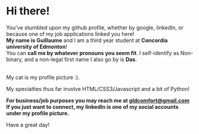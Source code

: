 <h1>Hi there!</h1>
You've stumbled upon my github profile, whether by google, linkedIn, or because one of my job applications linked you here!<br>
<strong>My name is Guillaume</strong> and I am a third year student at <b>Concordia university of Edmonton</b>!<br>
You can <b>call me by whatever pronouns you seem fit</b>. I self-identify as Non-binary, and a non-legal first name I also go by is <b>Das</b>.
  
<br>My cat is my profile picture :).

My specialties thus far involve HTML/CSS3/Javascript and a bit of Python!

<strong>For business/job purposes you may reach me at gldcomfort@gmail.com<br>
If you just want to connect, my linkedIn is one of my social accounts under my profile picture.</strong>

Have a great day!
